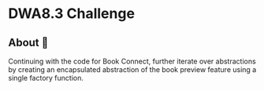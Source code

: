 # DWA8.3 Challenge

## About 🧾
Continuing with the code for Book Connect, further iterate over abstractions by creating an encapsulated abstraction of the book preview feature using a single factory function.